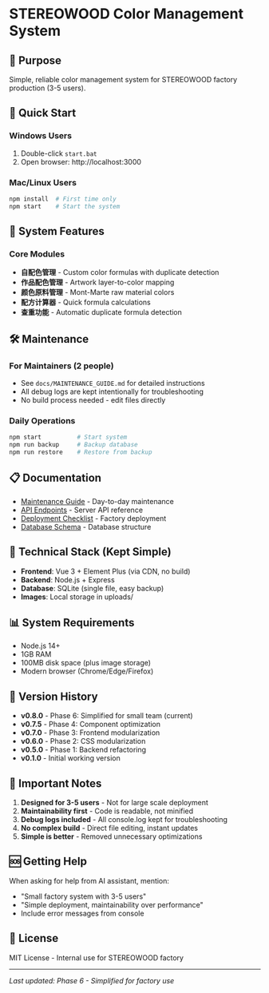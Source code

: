 # STEREOWOOD Color Management System

## 🎯 Purpose
Simple, reliable color management system for STEREOWOOD factory production (3-5 users).

## 🚀 Quick Start

### Windows Users
1. Double-click `start.bat`
2. Open browser: http://localhost:3000

### Mac/Linux Users
```bash
npm install  # First time only
npm start    # Start the system
```

## 📁 System Features

### Core Modules
- **自配色管理** - Custom color formulas with duplicate detection
- **作品配色管理** - Artwork layer-to-color mapping
- **颜色原料管理** - Mont-Marte raw material colors
- **配方计算器** - Quick formula calculations
- **查重功能** - Automatic duplicate formula detection

## 🛠️ Maintenance

### For Maintainers (2 people)
- See `docs/MAINTENANCE_GUIDE.md` for detailed instructions
- All debug logs are kept intentionally for troubleshooting
- No build process needed - edit files directly

### Daily Operations
```bash
npm start          # Start system
npm run backup     # Backup database
npm run restore    # Restore from backup
```

## 📋 Documentation

- [Maintenance Guide](docs/MAINTENANCE_GUIDE.md) - Day-to-day maintenance
- [API Endpoints](docs/API_ENDPOINTS.md) - Server API reference
- [Deployment Checklist](docs/DEPLOYMENT_CHECKLIST.md) - Factory deployment
- [Database Schema](docs/DATABASE_SCHEMA.md) - Database structure

## 🔧 Technical Stack (Kept Simple)

- **Frontend**: Vue 3 + Element Plus (via CDN, no build)
- **Backend**: Node.js + Express
- **Database**: SQLite (single file, easy backup)
- **Images**: Local storage in uploads/

## 📊 System Requirements

- Node.js 14+
- 1GB RAM
- 100MB disk space (plus image storage)
- Modern browser (Chrome/Edge/Firefox)

## 🎨 Version History

- **v0.8.0** - Phase 6: Simplified for small team (current)
- **v0.7.5** - Phase 4: Component optimization
- **v0.7.0** - Phase 3: Frontend modularization
- **v0.6.0** - Phase 2: CSS modularization
- **v0.5.0** - Phase 1: Backend refactoring
- **v0.1.0** - Initial working version

## 📝 Important Notes

1. **Designed for 3-5 users** - Not for large scale deployment
2. **Maintainability first** - Code is readable, not minified
3. **Debug logs included** - All console.log kept for troubleshooting
4. **No complex build** - Direct file editing, instant updates
5. **Simple is better** - Removed unnecessary optimizations

## 🆘 Getting Help

When asking for help from AI assistant, mention:
- "Small factory system with 3-5 users"
- "Simple deployment, maintainability over performance"
- Include error messages from console

## 📄 License

MIT License - Internal use for STEREOWOOD factory

---
*Last updated: Phase 6 - Simplified for factory use*